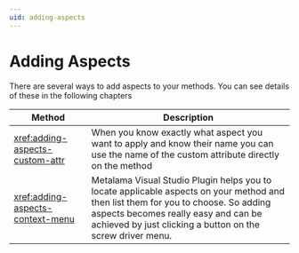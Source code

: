 ```yaml
---
uid: adding-aspects
---
```


# Adding Aspects

There are several ways to add aspects to your methods. You can see details of these in the following chapters 


|Method | Description 
|--------|---------------
|<xref:adding-aspects-custom-attr>| When you know exactly what aspect you want to apply and know their name you can use the name of the custom attribute directly on the method 
|<xref:adding-aspects-context-menu>| Metalama Visual Studio Plugin helps you to locate applicable aspects on your method and then list them for you to choose. So adding aspects becomes really easy and can be achieved by just clicking a button on the screw driver menu. 

